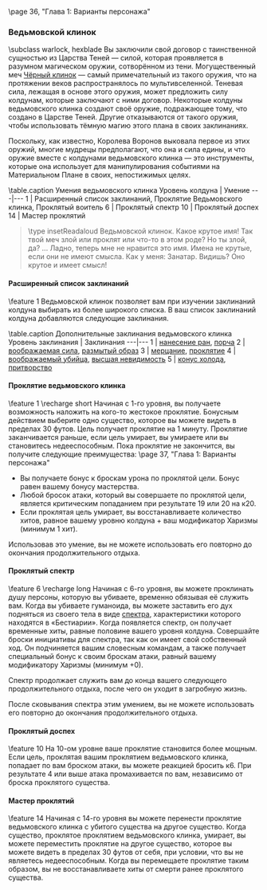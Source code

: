 \page 36, "Глава 1: Варианты персонажа"
### Ведьмовской клинок
\subclass warlock, hexblade
Вы заключили свой договор с таинственной сущностью из Царства Теней — силой, которая проявляется в разумном магическом оружии, сотворённом из тени. Могущественный меч [Чёрный клинок](item.blackrazor) — самый примечательный из такого оружия, что на протяжении веков распространялось по мультивселенной. Теневая сила, лежащая в основе этого оружия, может предложить силу колдунам, которые заключают с ними договор. Некоторые колдуны ведьмовского клинка создают своё оружие, подражающее тому, что создано в Царстве Теней. Другие отказываются от такого оружия, чтобы использовать тёмную магию этого плана в своих заклинаниях.

Поскольку, как известно, Королева Воронов выковала первое из этих оружий, многие мудрецы предполагают, что она и сила едины, и что оружие вместе с колдунами ведьмовского клинка — это инструменты, которые она использует для манипулирования событиями на Материальном Плане в своих, непостижимых целях.

\table.caption Умения ведьмовского клинка
Уровень колдуна | Умение
---|---
1 | Расширенный список заклинаний, Проклятие Ведьмовского клинка, Проклятый воитель
6 | Проклятый спектр
10 | Проклятый доспех
14 | Мастер проклятий

> \type insetReadaloud
> Ведьмовской клинок. Какое крутое имя! Так твой меч злой или проклят или что-то в этом роде? Но ты злой, да? ... Ладно, теперь мне не нравится это имя. Имена не крутые, если они не имеют смысла. Как у меня: Занатар. Видишь? Оно крутое и имеет смысл!

#### Расширенный список заклинаний
\feature 1
Ведьмовской клинок позволяет вам при изучении заклинаний колдуна выбирать из более широкого списка. В ваш список заклинаний колдуна добавляются следующие заклинания.

\table.caption Дополнительные заклинания ведьмовского клинка
Уровень заклинания | Заклинания
---|---
1 | [нанесение ран](spell.inflict_wounds), [порча](spell.bane)
2 | [воображаемая сила](spell.phantasmal_force), [размытый образ](spell.blur)
3 | [мерцание](spell.blink), [проклятие](spell.bestow_curse)
4 | [воображаемый убийца](spell.phantasmal_killer), [высшая невидимость](spell.greater_invisibility)
5 | [конус холода](spell.cone_of_cold), [притворство](spell.seeming)

#### Проклятие ведьмовского клинка
\feature 1
\recharge short
Начиная с 1-го уровня, вы получаете возможность наложить на кого-то жестокое проклятие. Бонусным действием выберите одно существо, которое вы можете видеть в пределах 30 футов. Цель получает проклятие на 1 минуту. Проклятие заканчивается раньше, если цель умирает, вы умираете или вы становитесь недееспособным. Пока проклятие не закончится, вы получите следующие преимущества:
\page 37, "Глава 1: Варианты персонажа"
- Вы получаете бонус к броскам урона по проклятой цели. Бонус равен вашему бонусу мастерства.
- Любой бросок атаки, который вы совершаете по проклятой цели, является критическим попаданием при результате 19 или 20 на к20.
- Если проклятая цель умирает, вы восстанавливаете количество хитов, равное вашему уровню колдуна + ваш модификатор Харизмы (минимум 1 хит).

Использовав это умение, вы не можете использовать его повторно до окончания продолжительного отдыха.

#### Проклятый спектр
\feature 6
\recharge long
Начиная с 6-го уровня, вы можете проклинать душу персоны, которую вы убиваете, временно обязывая её служить вам. Когда вы убиваете гуманоида, вы можете заставить его дух подняться из своего тела в виде [спектра](creature.specter), характеристики которого находятся в «Бестиарии». Когда появляется спектр, он получает временные хиты, равные половине вашего уровня колдуна. Совершайте броски инициативы для спектра, так как он имеет свой собственный ход. Он подчиняется вашим словесным командам, а также получает специальный бонус к своим броскам атаки, равный вашему модификатору Харизмы (минимум +0).

Спектр продолжает служить вам до конца вашего следующего продолжительного отдыха, после чего он уходит в загробную жизнь.

После сковывания спектра этим умением, вы не можете использовать его повторно до окончания продолжительного отдыха.

#### Проклятый доспех
\feature 10
На 10-ом уровне ваше проклятие становится более мощным. Если цель, проклятая вашим проклятием ведьмовского клинка, попадает по вам броском атаки, вы можете реакцией бросить к6. При результате 4 или выше атака промахивается по вам, независимо от броска проклятого существа.

#### Мастер проклятий
\feature 14
Начиная с 14-го уровня вы можете перенести проклятие ведьмовского клинка с убитого существа на другое существо. Когда существо, проклятое проклятием ведьмовского клинка, умирает, вы можете переместить проклятие на другое существо, которое вы можете видеть в пределах 30 футов от себя, при условии, что вы не являетесь недееспособным. Когда вы перемещаете проклятие таким образом, вы не восстанавливаете хиты от смерти ранее проклятого существа.
